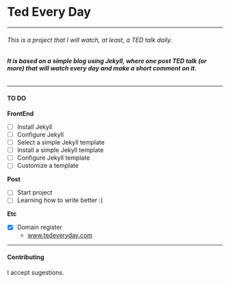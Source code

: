 # Ted Every Day
---
###### This is a project that I will watch, at least, a TED talk daily.

###### **It is based on a simple blog using Jekyll, where one post TED talk (or more) that will watch every day and make a short comment on it.**

---
#### TO DO
**FrontEnd**

   - [ ] Install Jekyll  
   - [ ] Configure Jekyll
   - [ ] Select a simple Jekyll template
   - [ ] Install a simple Jekyll template
   - [ ] Configure Jekyll template
   - [ ] Customize a template
  
**Post**

   - [ ] Start project
   - [ ] Learning how to write better :(
  
**Etc**

   - [x] Domain register
       - www.tedeveryday.com
  

---
#### Contributing
I accept sugestions.
